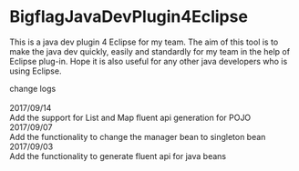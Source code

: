 # BigflagJavaDevPlugin4Eclipse
This is a java dev plugin 4 Eclipse for my team. The aim of this tool is to make the java dev quickly, easily and standardly for my team in the help of Eclipse plug-in. Hope it is also useful for any other java developers who is using Eclipse.

change logs<br>
<br>
2017/09/14<br>
Add the support for List and Map fluent api generation for POJO
<br>
2017/09/07<br>
Add the functionality to change the manager bean to singleton bean
<br>
2017/09/03<br>
Add the functionality to generate fluent api for java beans
